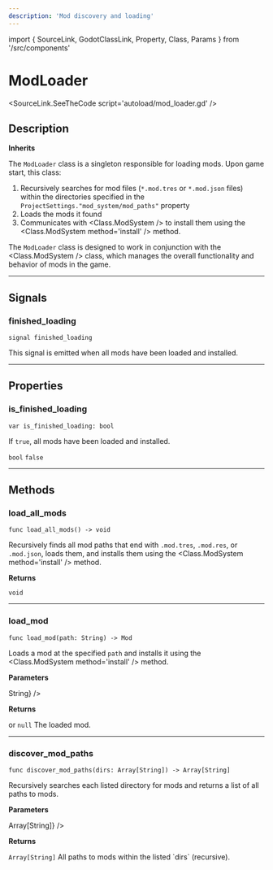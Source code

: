 ```yaml
---
description: 'Mod discovery and loading'
---
```

import { SourceLink, GodotClassLink, Property, Class, Params } from '/src/components'

# ModLoader

<SourceLink.SeeTheCode script='autoload/mod_loader.gd' />

## Description

**Inherits <GodotClassLink cls='Node' />**

The `ModLoader` class is a singleton responsible for loading mods. Upon game start, this class:

1. Recursively searches for mod files (`*.mod.tres` or `*.mod.json` files) within the directories specified in the `ProjectSettings."mod_system/mod_paths"` property
2. Loads the mods it found
3. Communicates with <Class.ModSystem /> to install them using the <Class.ModSystem method='install' /> method.

The `ModLoader` class is designed to work in conjunction with the  <Class.ModSystem /> class, which manages the overall functionality and behavior of mods in the game.

***

## Signals

### finished_loading
```gdscript
signal finished_loading
```

This signal is emitted when all mods have been loaded and installed.

***

## Properties

### is_finished_loading
```gdscript
var is_finished_loading: bool
```

If `true`, all mods have been loaded and installed.

<Property>
    <Property.Type><code>bool</code></Property.Type>
    <Property.Default><code>false</code></Property.Default>
</Property>

***

## Methods

### load_all_mods
```gdscript
func load_all_mods() -> void
```

Recursively finds all mod paths that end with `.mod.tres`, `.mod.res`, or `.mod.json`, loads them, and installs them using the <Class.ModSystem method='install' /> method.

**Returns**

`void`

***

### load_mod
```gdscript
func load_mod(path: String) -> Mod
```

Loads a mod at the specified `path` and installs it using the <Class.ModSystem method='install' /> method.

**Parameters**

<Params>
    <Params.Row name='path'
        description='The file path of the mod to load.'
        type={ <code>String</code>} />
</Params>

**Returns**

<Property>
    <Property.Type><Class.Mod /> or <code>null</code></Property.Type>
    <Property.Description>The loaded mod.</Property.Description>
</Property>

***

### discover_mod_paths
```gdscript
func discover_mod_paths(dirs: Array[String]) -> Array[String]
```

Recursively searches each listed directory for mods and returns a list of all paths to mods.

**Parameters**

<Params>
    <Params.Row name='dirs'
        description='The directories to search for mod paths.'
        type={ <code>Array[String]</code>} />
</Params>

**Returns**

<Property>
    <Property.Type><code>Array[String]</code></Property.Type>
    <Property.Description>All paths to mods within the listed `dirs` (recursive).</Property.Description>
</Property>
